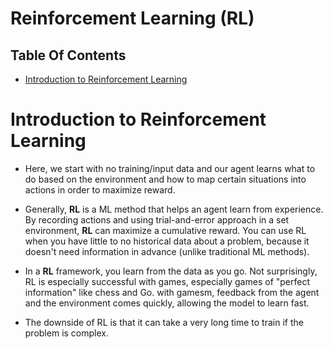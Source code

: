 # Reinforcement Learning (RL)

## Table Of Contents
- [Introduction to Reinforcement Learning](#Introduction-to-Reinforcement-Learning)


# Introduction to Reinforcement Learning
* Here, we start with no training/input data and our agent learns what to do based on the environment and how to map certain situations into actions in order to maximize reward.

* Generally, __RL__ is a ML method that helps an agent learn from experience. By recording actions and using trial-and-error approach in a set environment, __RL__ can maximize a cumulative reward. You can use RL when you have little to no historical data about a problem, because it doesn't need information in advance (unlike traditional ML methods).

* In a __RL__ framework, you learn from the data as you go. Not surprisingly, RL is especially successful with games, especially games of "perfect information" like chess and Go. with gamesm, feedback from the agent and the environment comes quickly, allowing the model to learn fast.

* The downside of RL is that it can take a very long time to train if the problem is complex.